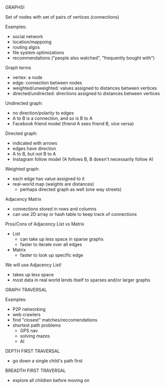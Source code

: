 GRAPHS!

Set of nodes with set of pairs of vertices (connections)

Examples:
- social network
- location/mappoing
- routing algos
- file system optimizations
- recommendations ("people also watched", "frequently bought with")

Graph terms
- vertex: a node
- edge: connection between nodes
- weighted/unweighted: values assigned to distances between vertices
- directed/undirected: directions assigned to distances between vertices

Undirected graph:
- no direction/polarity to edges
- A to B is a connection, and so is B to A
- Facebook friend model (friend A sees friend B, vice versa)

Directed graph:
- indicated with arrows
- edges have direction
- A to B, but not B to A
- Instagram follow model (A follows B, B doesn't necessarily follow A)

Weighted graph:
- each edge has value assigned to it
- real-world map (weights are distances)
  - perhaps directed graph as well (one way streets)

Adjacency Matrix
- connections stored in rows and columns
- can use 2D array or hash table to keep track of connections

Pros/Cons of Adjacency List vs Matrix
- List
  - can take up less space in sparse graphs
  - faster to iterate over all edges
- Matrix
  - faster to look up specific edge

We will use Adjacency List!
- takes up less space
- most data in real world lends itself to sparses and/or larger graphs

GRAPH TRAVERSAL

Examples:
- P2P networking
- web crawlers
- find "closest" matches/reccomendations
- shortest path problems
  - GPS nav
  - solving mazes
  - AI

DEPTH FIRST TRAVERSAL
- go down a single child's path first

BREADTH FIRST TRAVERSAL
- explore all children before moving on
